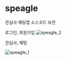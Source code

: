 # speagle


관심사 채팅앱 소스코드 보관

로그인, 회원가입
![speagle_2](https://user-images.githubusercontent.com/55742022/104992909-5178cc80-5a65-11eb-8602-49313dc04aba.png)




관심사, 채팅

![speagle_1](https://user-images.githubusercontent.com/55742022/104992764-0f4f8b00-5a65-11eb-95a8-481e06353d47.png)





